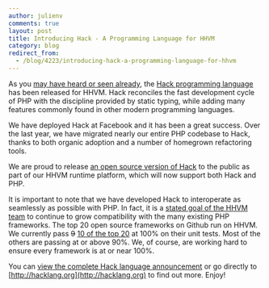 ```yaml
---
author: julienv
comments: true
layout: post
title: Introducing Hack - A Programming Language for HHVM
category: blog
redirect_from:
  - /blog/4223/introducing-hack-a-programming-language-for-hhvm
---
```


As you [may have heard or seen already](https://code.facebook.com/posts/264544830379293/hack-a-new-programming-language-for-hhvm/), the [Hack programming language](http://hacklang.org) has been released for HHVM. Hack reconciles the fast development cycle of PHP with the discipline provided by static typing, while adding many features commonly found in other modern programming languages.

We have deployed Hack at Facebook and it has been a great success. Over the last year, we have migrated nearly our entire PHP codebase to Hack, thanks to both organic adoption and a number of homegrown refactoring tools.

We are proud to release [an open source version of Hack](https://github.com/facebook/hhvm/tree/master/hphp/hack) to the public as part of our HHVM runtime platform, which will now support both Hack and PHP.

It is important to note that we have developed Hack to interoperate as seamlessly as possible with PHP. In fact, it is a [stated goal of the HHVM team](http://hhvm.com/blog/2014/02/24/hhvm-the-next-six-months/) to continue to grow compatibility with the many existing PHP frameworks. The top 20 open source frameworks on Github run on HHVM. We currently pass <del>9</del> [10 of the top 20](http://hhvm.com/frameworks) at 100% on their unit tests. Most of the others are passing at or above 90%. We, of course, are working hard to ensure every framework is at or near 100%.

You can [view the complete Hack language announcement](https://code.facebook.com/posts/264544830379293/hack-a-new-programming-language-for-hhvm/) or go directly to [http://hacklang.org](http://hacklang.org) to find out more. Enjoy!
